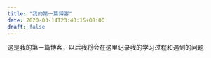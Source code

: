 ```yaml
---
title: "我的第一篇博客"
date: 2020-03-14T23:40:15+08:00
draft: false
---
```


这是我的第一篇博客，以后我将会在这里记录我的学习过程和遇到的问题